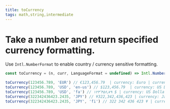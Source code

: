 ```yaml
---
title: toCurrency
tags: math,string,intermediate
---
```


# Take a number and return specified currency formatting.

Use `Intl.NumberFormat` to enable country / currency sensitive formatting.

```js
const toCurrency = (n, curr, LanguageFormat = undefined) => Intl.NumberFormat(LanguageFormat, { style: 'currency', currency: curr }).format(n)
```

```js
toCurrency(123456.789, 'EUR') // €123,456.79  | currency: Euro | currencyLangFormat: Local
toCurrency(123456.789, 'USD', 'en-us') // $123,456.79  | currency: US Dollar | currencyLangFormat: English (United States)
toCurrency(123456.789, 'USD', 'fa') // ۱۲۳٬۴۵۶٫۷۹ ؜$ | currency: US Dollar | currencyLangFormat: Farsi
toCurrency(322342436423.2435, 'JPY') // ¥322,342,436,423 | currency: Japanese Yen | currencyLangFormat: Local
toCurrency(322342436423.2435, 'JPY', 'fi') // 322 342 436 423 ¥ | currency: Japanese Yen | currencyLangFormat: Finnish
```
